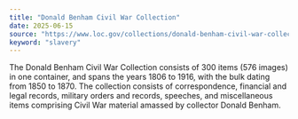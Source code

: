 ```yaml
---
title: "Donald Benham Civil War Collection"
date: 2025-06-15
source: "https://www.loc.gov/collections/donald-benham-civil-war-collection/about-this-collection/"
keyword: "slavery"
---
```


The Donald Benham Civil War Collection consists of 300 items (576 images) in one container, and spans the years 1806 to 1916, with the bulk dating from 1850 to 1870. The collection consists of correspondence, financial and legal records, military orders and records, speeches, and miscellaneous items comprising Civil War material amassed by collector Donald Benham.

